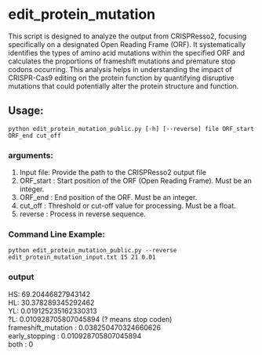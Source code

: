 # edit_protein_mutation
This script is designed to analyze the output from CRISPResso2, focusing specifically on a designated Open Reading Frame (ORF). It systematically identifies the types of amino acid mutations within the specified ORF and calculates the proportions of frameshift mutations and premature stop codons occurring. This analysis helps in understanding the impact of CRISPR-Cas9 editing on the protein function by quantifying disruptive mutations that could potentially alter the protein structure and function.

## Usage:  
`python edit_protein_mutation_public.py [-h] [--reverse] file ORF_start ORF_end cut_off`  
### arguments:
  1. Input file: Provide the path to the CRISPResso2 output file
  2. ORF_start : Start position of the ORF (Open Reading Frame). Must be an integer.
  3. ORF_end : End position of the ORF. Must be an integer.
  4. cut_off : Threshold or cut-off value for processing. Must be a float.
  5. reverse : Process in reverse sequence.
### Command Line Example:
  `python edit_protein_mutation_public.py --reverse edit_protein_mutation_input.txt 15 21 0.01 `
### output
  HS: 69.20446827943142  
  HL: 30.378289345292462  
  YL: 0.019125235162330313  
  ?L: 0.010928705807045894  (? means stop coden)  
  frameshift_mutation : 0.038250470324660626  
  early_stopping : 0.010928705807045894  
  both : 0  
